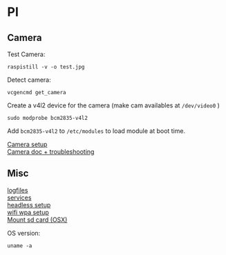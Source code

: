 # PI

## Camera

Test Camera:
```terminal
raspistill -v -o test.jpg
``` 

Detect camera:
```terminal
vcgencmd get_camera
```

Create a v4l2 device for the camera (make cam availables at `/dev/video0` )
```terminal
sudo modprobe bcm2835-v4l2
```
Add `bcm2835-v4l2` to `/etc/modules` to load module at boot time.

[Camera setup](https://www.raspberrypi.org/documentation/configuration/camera.md)  
[Camera doc + troubleshooting](https://www.raspberrypi.org/documentation/raspbian/applications/camera.md)

## Misc

[logfiles](https://support.rackspace.com/how-to/linux-log-files/)  
[services](https://www.digitalocean.com/community/tutorials/how-to-use-ps-kill-and-nice-to-manage-processes-in-linux)  
[headless setup](https://howtoraspberrypi.com/how-to-raspberry-pi-headless-setup/)  
[wifi wpa setup](https://www.raspberrypi-spy.co.uk/2017/04/manually-setting-up-pi-wifi-using-wpa_supplicant-conf/)  
[Mount sd card (OSX)](https://blog.gbaman.info/?p=328)  

OS version:
```terminal
uname -a
```
